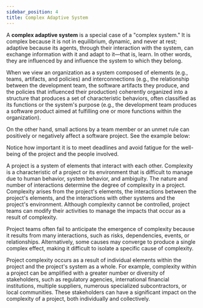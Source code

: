 ```yaml
---
sidebar_position: 4
title: Complex Adaptive System
---
```


A **complex adaptive system** is a special case of a "complex system." It is complex because it is not in equilibrium, dynamic, and never at rest; adaptive because its agents, through their interaction with the system, can exchange information with it and adapt to it—that is, learn. In other words, they are influenced by and influence the system to which they belong.

When we view an organization as a system composed of elements (e.g., teams, artifacts, and policies) and interconnections (e.g., the relationship between the development team, the software artifacts they produce, and the policies that influenced their production) coherently organized into a structure that produces a set of characteristic behaviors, often classified as its functions or the system's purpose (e.g., the development team produces a software product aimed at fulfilling one or more functions within the organization).

On the other hand, small actions by a team member or an unmet rule can positively or negatively affect a software project. See the example below:

Notice how important it is to meet deadlines and avoid fatigue for the well-being of the project and the people involved.

A project is a system of elements that interact with each other. Complexity is a characteristic of a project or its environment that is difficult to manage due to human behavior, system behavior, and ambiguity. The nature and number of interactions determine the degree of complexity in a project. Complexity arises from the project's elements, the interactions between the project's elements, and the interactions with other systems and the project's environment. Although complexity cannot be controlled, project teams can modify their activities to manage the impacts that occur as a result of complexity.

Project teams often fail to anticipate the emergence of complexity because it results from many interactions, such as risks, dependencies, events, or relationships. Alternatively, some causes may converge to produce a single complex effect, making it difficult to isolate a specific cause of complexity.

Project complexity occurs as a result of individual elements within the project and the project's system as a whole. For example, complexity within a project can be amplified with a greater number or diversity of stakeholders, such as regulatory agencies, international financial institutions, multiple suppliers, numerous specialized subcontractors, or local communities. These stakeholders can have a significant impact on the complexity of a project, both individually and collectively.


